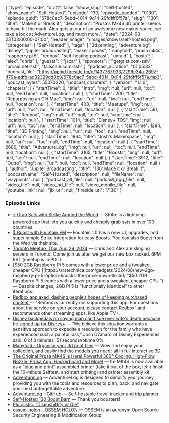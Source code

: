 {
  "type": "episode",
  "draft": false,
  "show_slug": "self-hosted",
  "show_name": "Self-Hosted",
  "episode": 130,
  "episode_padded": "0130",
  "episode_guid": "678c0ac7-5ebd-4014-9d14-29fdfff6f57a",
  "slug": "130",
  "title": "Make it or Break it",
  "description": "Prusa's Mk4S 3D printer seems to have hit the mark. Alex gets a tour of an awesome new maker space, we take a look at AdventureLog, and much more.",
  "date": "2024-08-23T03:00:00-07:00",
  "header_image": "/images/shows/self-hosted.png",
  "categories": [
    "Self-Hosted"
  ],
  "tags": [
    "3d printing",
    "adventurelog",
    "disney",
    "jupiter broadcasting",
    "maker spaces",
    "manyfold",
    "prusa mk4s",
    "raspberry pi 5",
    "redbox",
    "self-hosting podcast",
    "unraid"
  ],
  "hosts": [
    "alex",
    "chris"
  ],
  "guests": [
    "jscar"
  ],
  "sponsors": [
    "getgrist.com-ssh",
    "unraid.net-ssh",
    "tailscale.com-ssh"
  ],
  "podcast_duration": "01:05:33",
  "podcast_file": "https://aphid.fireside.fm/d/1437767933/7296e34a-2697-479a-adfb-ad32329dd0b0/678c0ac7-5ebd-4014-9d14-29fdfff6f57a.mp3",
  "podcast_bytes": 55070220,
  "podcast_chapters": {
    "version": "1.1.0",
    "chapters": [
      {
        "startTime": 0,
        "title": "Intro",
        "img": null,
        "url": null,
        "toc": null,
        "endTime": null,
        "location": null
      },
      {
        "startTime": 200,
        "title": "Repurposing an Old Mac",
        "img": null,
        "url": null,
        "toc": null,
        "endTime": null,
        "location": null
      },
      {
        "startTime": 408,
        "title": "Meetups",
        "img": null,
        "url": null,
        "toc": null,
        "endTime": null,
        "location": null
      },
      {
        "startTime": 591,
        "title": "Redbox",
        "img": null,
        "url": null,
        "toc": null,
        "endTime": null,
        "location": null
      },
      {
        "startTime": 1014,
        "title": "Disney+ TOS",
        "img": null,
        "url": null,
        "toc": null,
        "endTime": null,
        "location": null
      },
      {
        "startTime": 1294,
        "title": "3D Printing",
        "img": null,
        "url": null,
        "toc": null,
        "endTime": null,
        "location": null
      },
      {
        "startTime": 1964,
        "title": "Josh's Makerspace",
        "img": null,
        "url": null,
        "toc": null,
        "endTime": null,
        "location": null
      },
      {
        "startTime": 2680,
        "title": "AdventureLog",
        "img": null,
        "url": null,
        "toc": null,
        "endTime": null,
        "location": null
      },
      {
        "startTime": 3165,
        "title": "Boosts",
        "img": null,
        "url": null,
        "toc": null,
        "endTime": null,
        "location": null
      },
      {
        "startTime": 3912,
        "title": "Outro",
        "img": null,
        "url": null,
        "toc": null,
        "endTime": null,
        "location": null
      }
    ],
    "author": "Jupiter Broadcasting",
    "title": "130: Make it or Break it",
    "podcastName": "Self-Hosted",
    "description": null,
    "fileName": null,
    "waypoints": null
  },
  "podcast_alt_file": null,
  "podcast_ogg_file": null,
  "video_file": null,
  "video_hd_file": null,
  "video_mobile_file": null,
  "youtube_link": null,
  "jb_url": null,
  "fireside_url": "/130"
}


### Episode Links

  * [⚡ Grab Sats with Strike Around the World](https://strike.me/download/ "⚡ Grab Sats with Strike Around the World") — Strike is a lightning-powered app that lets you quickly and cheaply grab sats in over 100 countries.
  * [🎉 Boost with Fountain FM](https://fountain.fm/show/LxGQPEpBqTDLxF4d6qC5 "🎉 Boost with Fountain FM") — Fountain 1.0 has a new UI, upgrades, and super simple Strike integration for easy Boosts. You can also Boost from the Web via their site.
  * [Toronto Meetup, Thu, Aug 29, 2024](https://www.meetup.com/jupiterbroadcasting/events/302700160/?eventOrigin=group_upcoming_events "Toronto Meetup, Thu, Aug 29, 2024") — Chris and Alex are slinging servers in Toronto. Come join us after we get our new box racked. 6PM EST (meetup is in PDT). 
  * [$50 2GB Raspberry Pi 5 comes with a lower price and a tweaked, cheaper CPU ](https://arstechnica.com/gadgets/2024/08/new-2gb-raspberry-pi-5-option-knocks-the-price-down-to-50/ "$50 2GB Raspberry Pi 5 comes with a lower price and a tweaked, cheaper CPU ") — Despite changes, 2GB Pi 5 is "functionally identical" to other iterations. 
  * [Redbox app axed, dashing people’s hopes of keeping purchased content ](https://arstechnica.com/gadgets/2024/08/redbox-app-starts-going-away-removing-purchased-content-from-owners/ "Redbox app axed, dashing people’s hopes of keeping purchased content ") — "Redbox is currently not supporting this app. For questions about the service on your account, please contact Redbox” and recommends other streaming apps, like Apple TV+. 
  * [Disney backpedals on saying man can't sue over wife's death because he signed up for Disney+](https://www.nbcnews.com/news/us-news/disney-backpedals-saying-man-cant-sue-wifes-death-signed-disney-rcna167310 "Disney backpedals on saying man can't sue over wife's death because he signed up for Disney+") — “We believe this situation warrants a sensitive approach to expedite a resolution for the family who have experienced such a painful loss,” Josh D’Amaro of Disney Experiences said. 0 of 3 minutes, 51 secondsVolume 0% 
  * [Manyfold - Organise your 3d print files](https://manyfold.app/ "Manyfold - Organise your 3d print files") — View and enjoy your collection, and easily find the models you need; all in full interactive 3D.
  * [The Original Prusa MK4S is Here! Powerful 360° Cooling, High-Flow Nozzle, Prusa App, Hackerboard and More!](https://blog.prusa3d.com/the-original-prusa-mk4s-is-here_100605/ "The Original Prusa MK4S is Here! Powerful 360° Cooling, High-Flow Nozzle, Prusa App, Hackerboard and More!") — he MK4S is now available as a “plug and print” assembled printer (take it out of the box, let it finish the 10-minute Selftest, and start printing) and printer assembly kit. 
  * [ AdventureLog](https://adventurelog.app/ " AdventureLog") — AdventureLog is designed to simplify your journey, providing you with the tools and resources to plan, pack, and navigate your next unforgettable adventure.
  * [AdventureLog - GitHub](https://github.com/seanmorley15/AdventureLog "AdventureLog - GitHub") — Self-hostable travel tracker and trip planner. 
  * [Self-Hosted 130 Boost Barn](https://paste.docs.lol/reader/CliptMicrometre "Self-Hosted 130 Boost Barn") — Thank you boosters!
  * [Pluralistic: “Disenshittify or Die”](https://pluralistic.net/2024/08/17/hack-the-planet/#how-about-a-nice-game-of-chess "Pluralistic: “Disenshittify or Die”")
  * [ossem-holon – OSSEM HOLON](https://ossem.co/ "ossem-holon – OSSEM HOLON") — OSSEM is an acronym Open Source Security Engineering & Modification Group


